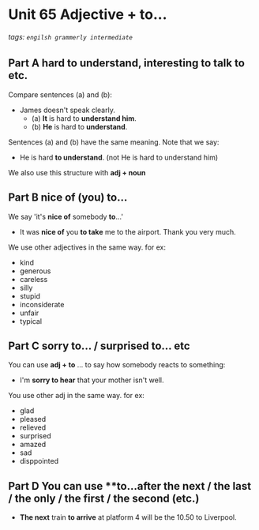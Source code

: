 # Unit 65 Adjective + to...
###### tags: `engilsh grammerly intermediate`

## Part A hard to understand, interesting to talk to etc.
Compare sentences (a) and (b):
- James doesn't speak clearly.
    - (a) **It** is hard to **understand him**.
    - (b) **He** is hard to **understand**.

Sentences (a) and (b) have the same meaning. Note that we say:
- He is hard **to understand**. (not He is hard to understand him)

We also use this structure with **adj + noun**

## Part B nice of (you) to...
We say 'it's **nice of** somebody **to**...'
- It was **nice of** you **to take** me to the airport. Thank you very much.

We use other adjectives in the same way. for ex:
- kind 
- generous
- careless
- silly
- stupid
- inconsiderate
- unfair
- typical

## Part C sorry to... / surprised to... etc
You can use **adj + to** ... to say how somebody reacts to something:
- I'm **sorry to hear** that your mother isn't well.

You use other adj in the same way. for ex:
- glad
- pleased
- relieved
- surprised
- amazed
- sad
- disppointed

## Part D You can use **to...after the next / the last / the only / the first / the second (etc.)
- **The next** train **to arrive** at platform 4 will be the 10.50 to Liverpool.

